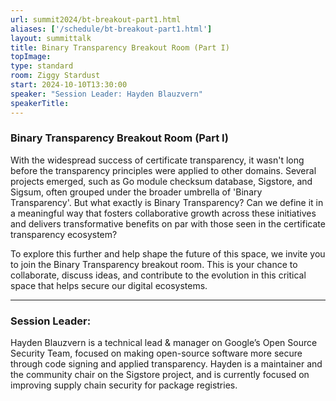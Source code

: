 ```yaml
---
url: summit2024/bt-breakout-part1.html
aliases: ['/schedule/bt-breakout-part1.html']
layout: summittalk
title: Binary Transparency Breakout Room (Part I)
topImage:
type: standard
room: Ziggy Stardust
start: 2024-10-10T13:30:00
speaker: "Session Leader: Hayden Blauzvern"
speakerTitle: 
---
```


<div class="font-google font-medium">


### Binary Transparency Breakout Room (Part I)

With the widespread success of certificate transparency, it wasn't long before the transparency principles were applied to other domains. Several projects emerged, such as Go module checksum database, Sigstore, and Sigsum, often grouped under the broader umbrella of 'Binary Transparency'. But what exactly is Binary Transparency? Can we define it in a meaningful way that fosters collaborative growth across these initiatives and delivers transformative benefits on par with those seen in the certificate transparency ecosystem?

To explore this further and help shape the future of this space, we invite you to join the Binary Transparency breakout room. This is your chance to collaborate, discuss ideas, and contribute to the evolution in this critical space that helps secure our digital ecosystems. 

---

### Session Leader:

Hayden Blauzvern is a technical lead & manager on Google’s Open Source Security Team, focused on making open-source software more secure through code signing and applied transparency. Hayden is a maintainer and the community chair on the Sigstore project, and is currently focused on improving supply chain security for package registries.

</div>
